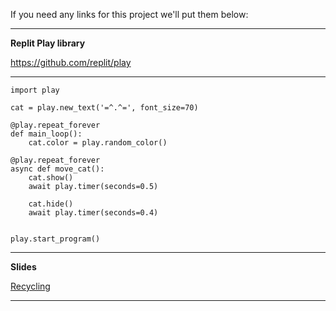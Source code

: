 If you need any links for this project we'll put them below:

---
**Replit Play library**

https://github.com/replit/play

---

    import play

    cat = play.new_text('=^.^=', font_size=70)

    @play.repeat_forever
    def main_loop():
        cat.color = play.random_color()
    
    @play.repeat_forever
    async def move_cat():
        cat.show()
        await play.timer(seconds=0.5)

        cat.hide()
        await play.timer(seconds=0.4)


    play.start_program()

---
**Slides**

[Recycling](https://docs.google.com/presentation/d/1LNLUovcmQ5u6p2FupqDU1hqkV106CsbGDhKNE6-Dk7U/edit?usp=share_link)

---